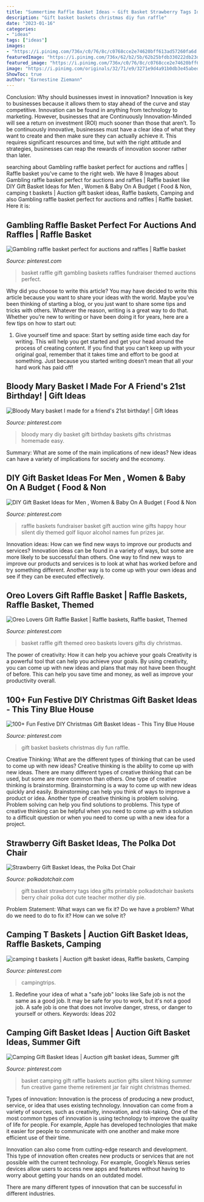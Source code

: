 ```yaml
---
title: "Summertime Raffle Basket Ideas ~ Gift Basket Strawberry Tags Idea Gifts Printable Polkadotchair Baskets Berry Chair Polka Dot Cute Teacher Mother Diy Pie"
description: "Gift basket baskets christmas diy fun raffle"
date: "2023-01-16"
categories:
- "ideas"
tags: ["ideas"]
images:
- "https://i.pinimg.com/736x/c0/76/8c/c0768cce2e74620bff613ad57260fa6d.jpg"
featuredImage: "https://i.pinimg.com/736x/62/b2/5b/62b25bfdb330222db23d1251d80712e6.jpg"
featured_image: "https://i.pinimg.com/736x/c0/76/8c/c0768cce2e74620bff613ad57260fa6d.jpg"
image: "https://i.pinimg.com/originals/32/71/e9/3271e9d4a91b0db3e45abed8f54997df.jpg"
ShowToc: true
author: "Earnestine Ziemann"
---
```



Conclusion: Why should businesses invest in innovation?
Innovation is key to businesses because it allows them to stay ahead of the curve and stay competitive. Innovation can be found in anything from technology to marketing. However, businesses that are Continuously Innovation-Minded will see a return on investment (ROI) much sooner than those that aren’t. To be continuously innovative, businesses must have a clear idea of what they want to create and then make sure they can actually achieve it. This requires significant resources and time, but with the right attitude and strategies, businesses can reap the rewards of innovation sooner rather than later.

	

		
searching about Gambling raffle basket perfect for auctions and raffles | Raffle basket you've came to the right web. We have 8 Images about Gambling raffle basket perfect for auctions and raffles | Raffle basket like DIY Gift Basket Ideas for Men , Women &amp; Baby On A Budget ( Food &amp; Non, camping t baskets | Auction gift basket ideas, Raffle baskets, Camping and also Gambling raffle basket perfect for auctions and raffles | Raffle basket. Here it is:
		
    
## Gambling Raffle Basket Perfect For Auctions And Raffles | Raffle Basket

<img loading=lazy src="https://i.pinimg.com/736x/62/b2/5b/62b25bfdb330222db23d1251d80712e6.jpg" onerror="this.onerror=null;this.src='https://tse3.mm.bing.net/th?id=OIP.J9uOZmK-pKCbFlSELVv4TwHaJ3&amp;pid=15.1';" alt="Gambling raffle basket perfect for auctions and raffles | Raffle basket">

_Source: pinterest.com_

>basket raffle gift gambling baskets raffles fundraiser themed auctions perfect. 

	

Why did you choose to write this article?
You may have decided to write this article because you want to share your ideas with the world. Maybe you’ve been thinking of starting a blog, or you just want to share some tips and tricks with others. Whatever the reason, writing is a great way to do that. Whether you’re new to writing or have been doing it for years, here are a few tips on how to start out:
1. Give yourself time and space: Start by setting aside time each day for writing. This will help you get started and get your head around the process of creating content. If you find that you can’t keep up with your original goal, remember that it takes time and effort to be good at something. Just because you started writing doesn’t mean that all your hard work has paid off!


    
## Bloody Mary Basket I Made For A Friend&#039;s 21st Birthday! | Gift Ideas

<img loading=lazy src="https://i.pinimg.com/736x/06/52/56/065256f0128bef1a591052ee12be65b9--birthday-stuff-st-birthday.jpg?b=t" onerror="this.onerror=null;this.src='https://tse4.mm.bing.net/th?id=OIP.eKoCd3qFFq12BZ0DQjj93gHaJ3&amp;pid=15.1';" alt="Bloody Mary basket I made for a friend&#039;s 21st birthday! | Gift Ideas">

_Source: pinterest.com_

>bloody mary diy basket gift birthday baskets gifts christmas homemade easy. 

	

Summary: What are some of the main implications of new ideas?
New ideas can have a variety of implications for society and the economy.

    
## DIY Gift Basket Ideas For Men , Women &amp; Baby On A Budget ( Food &amp; Non

<img loading=lazy src="https://i.pinimg.com/originals/32/71/e9/3271e9d4a91b0db3e45abed8f54997df.jpg" onerror="this.onerror=null;this.src='https://tse2.mm.bing.net/th?id=OIP.G3lIYPflOVawWwLPmWkSNwHaJ2&amp;pid=15.1';" alt="DIY Gift Basket Ideas for Men , Women &amp; Baby On A Budget ( Food &amp; Non">

_Source: pinterest.com_

>raffle baskets fundraiser basket gift auction wine gifts happy hour silent diy themed golf liquor alcohol names fun prizes jar. 

	

Innovation ideas: How can we find new ways to improve our products and services?
Innovation ideas can be found in a variety of ways, but some are more likely to be successful than others. One way to find new ways to improve our products and services is to look at what has worked before and try something different. Another way is to come up with your own ideas and see if they can be executed effectively.

    
## Oreo Lovers Gift Raffle Basket | Raffle Baskets, Raffle Basket, Themed

<img loading=lazy src="https://i.pinimg.com/736x/0f/e9/a8/0fe9a8160c90a5a558ff494d2ffd45bc.jpg" onerror="this.onerror=null;this.src='https://tse4.mm.bing.net/th?id=OIP.mEEGJYW2S1oHBEmKLmoEWAHaJ3&amp;pid=15.1';" alt="Oreo Lovers Gift Raffle Basket | Raffle baskets, Raffle basket, Themed">

_Source: pinterest.com_

>basket raffle gift themed oreo baskets lovers gifts diy christmas. 

	

The power of creativity: How it can help you achieve your goals
Creativity is a powerful tool that can help you achieve your goals. By using creativity, you can come up with new ideas and plans that may not have been thought of before. This can help you save time and money, as well as improve your productivity overall.

    
## 100+ Fun Festive DIY Christmas Gift Basket Ideas - This Tiny Blue House

<img loading=lazy src="https://i.pinimg.com/736x/c0/76/8c/c0768cce2e74620bff613ad57260fa6d.jpg" onerror="this.onerror=null;this.src='https://tse1.mm.bing.net/th?id=OIP.lKW0eyA4yUYoU91zNIR_YwHaJ3&amp;pid=15.1';" alt="100+ Fun Festive DIY Christmas Gift Basket Ideas - This Tiny Blue House">

_Source: pinterest.com_

>gift basket baskets christmas diy fun raffle. 

	

Creative Thinking: What are the different types of thinking that can be used to come up with new ideas?
Creative thinking is the ability to come up with new ideas. There are many different types of creative thinking that can be used, but some are more common than others. One type of creative thinking is brainstorming. Brainstorming is a way to come up with new ideas quickly and easily. Brainstorming can help you think of ways to improve a product or idea. Another type of creative thinking is problem solving. Problem solving can help you find solutions to problems. This type of creative thinking can be helpful when you need to come up with a solution to a difficult question or when you need to come up with a new idea for a project.

    
## Strawberry Gift Basket Ideas, The Polka Dot Chair

<img loading=lazy src="http://www.polkadotchair.com/wp-content/uploads/2014/01/berry-basket-gift-idea.jpg" onerror="this.onerror=null;this.src='https://tse2.mm.bing.net/th?id=OIP.tEEufPmUAiTrf4O2XCSQRQHaLJ&amp;pid=15.1';" alt="Strawberry Gift Basket Ideas, the Polka Dot Chair">

_Source: polkadotchair.com_

>gift basket strawberry tags idea gifts printable polkadotchair baskets berry chair polka dot cute teacher mother diy pie. 

	

Problem Statement: What ways can we fix it?
Do we have a problem?
What do we need to do to fix it?
How can we solve it?

    
## Camping T Baskets | Auction Gift Basket Ideas, Raffle Baskets, Camping

<img loading=lazy src="https://i.pinimg.com/736x/69/4a/7f/694a7fe845608ab8ac344b8999d6f096.jpg" onerror="this.onerror=null;this.src='https://tse3.mm.bing.net/th?id=OIP.EdG0MxdktUMqs6LCUPFoxQHaJ3&amp;pid=15.1';" alt="camping t baskets | Auction gift basket ideas, Raffle baskets, Camping">

_Source: pinterest.com_

>campingtrips. 

	

1) Redefine your idea of what a "safe job" looks like
Safe job is not the same as a good job. It may be safe for you to work, but it's not a good job. A safe job is one that does not involve danger, stress, or danger to yourself or others. Keywords: Ideas 202
    
## Camping Gift Basket Ideas | Auction Gift Basket Ideas, Summer Gift

<img loading=lazy src="https://i.pinimg.com/736x/3d/81/79/3d8179bd49917544061cec7b91bb5376.jpg" onerror="this.onerror=null;this.src='https://tse3.mm.bing.net/th?id=OIP.eH_45bS4ifSTI3XhROEilAHaJ7&amp;pid=15.1';" alt="Camping Gift Basket Ideas | Auction gift basket ideas, Summer gift">

_Source: pinterest.com_

>basket camping gift raffle baskets auction gifts silent hiking summer fun creative game theme retirement jar fair night christmas themed. 

	

Types of innovation:
Innovation is the process of producing a new product, service, or idea that uses existing technology. Innovation can come from a variety of sources, such as creativity, innovation, and risk-taking. 
One of the most common types of innovation is using technology to improve the quality of life for people. For example, Apple has developed technologies that make it easier for people to communicate with one another and make more efficient use of their time. 

Innovation can also come from cutting-edge research and development. This type of innovation often creates new products or services that are not possible with the current technology. For example, Google’s Nexus series devices allow users to access new apps and features without having to worry about getting your hands on an outdated model. 

There are many different types of innovation that can be successful in different industries.

